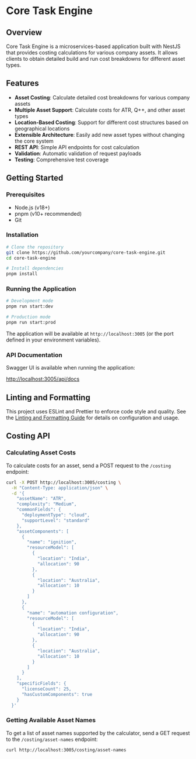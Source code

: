 # Core Task Engine

## Overview

Core Task Engine is a microservices-based application built with NestJS that provides costing calculations for various company assets. It allows clients to obtain detailed build and run cost breakdowns for different asset types.

## Features

- **Asset Costing**: Calculate detailed cost breakdowns for various company assets
- **Multiple Asset Support**: Calculate costs for ATR, Q++, and other asset types
- **Location-Based Costing**: Support for different cost structures based on geographical locations
- **Extensible Architecture**: Easily add new asset types without changing the core system
- **REST API**: Simple API endpoints for cost calculation
- **Validation**: Automatic validation of request payloads
- **Testing**: Comprehensive test coverage

## Getting Started

### Prerequisites

- Node.js (v18+)
- pnpm (v10+ recommended)
- Git

### Installation

```bash
# Clone the repository
git clone https://github.com/yourcompany/core-task-engine.git
cd core-task-engine

# Install dependencies
pnpm install
```

### Running the Application

```bash
# Development mode
pnpm run start:dev

# Production mode
pnpm run start:prod
```

The application will be available at `http://localhost:3005` (or the port defined in your environment variables).

### API Documentation

Swagger UI is available when running the application:

<http://localhost:3005/api/docs>

## Linting and Formatting

This project uses ESLint and Prettier to enforce code style and quality. See the [Linting and Formatting Guide](./docs/developer-guide/linting-formatting.md) for details on configuration and usage.

## Costing API

### Calculating Asset Costs

To calculate costs for an asset, send a POST request to the `/costing` endpoint:

```bash
curl -X POST http://localhost:3005/costing \
  -H "Content-Type: application/json" \
  -d '{
    "assetName": "ATR",
    "complexity": "Medium",
    "commonFields": {
      "deploymentType": "cloud",
      "supportLevel": "standard"
    },
    "assetComponents": [
      {
        "name": "ignition",
        "resourceModel": [
          {
            "location": "India",
            "allocation": 90
          },
          {
            "location": "Australia",
            "allocation": 10
          }
        ]
      },
      {
        "name": "automation configuration",
        "resourceModel": [
          {
            "location": "India",
            "allocation": 90
          },
          {
            "location": "Australia",
            "allocation": 10
          }
        ]
      }
    ],
    "specificFields": {
      "licenseCount": 25,
      "hasCustomComponents": true
    }
  }'
```

### Getting Available Asset Names

To get a list of asset names supported by the calculator, send a GET request to the `/costing/asset-names` endpoint:

```bash
curl http://localhost:3005/costing/asset-names
```
